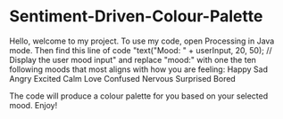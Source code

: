 # Sentiment-Driven-Colour-Palette
Hello, welcome to my project. To use my code, open Processing in Java mode. Then find this line of code "text("Mood: " + userInput, 20, 50); // Display the user mood input" and replace "mood:" with one the ten following moods that most aligns with how you are feeling:
Happy 
Sad 
Angry 
Excited 
Calm 
Love 
Confused 
Nervous 
Surprised 
Bored 

The code will produce a colour palette for you based on your selected mood. Enjoy! 
